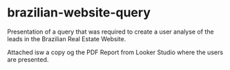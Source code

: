# brazilian-website-query
Presentation of a query that was required to create a user analyse of the leads in the Brazilian Real Estate Website.

Attached isw a copy og the PDF Report from Looker Studio where the users are presented.
